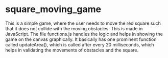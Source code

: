 # square_moving_game
This is a simple game, where the user needs to move the red square such that it does not collide with the moving obstacles. This is made in JavaScript. The file functions.js handles the logic and helps in showing the game on the canvas graphically. It basically has one prominent function called updateArea(), which is called after every 20 milliseconds, which helps in validating the movements of obstacles and the square.

